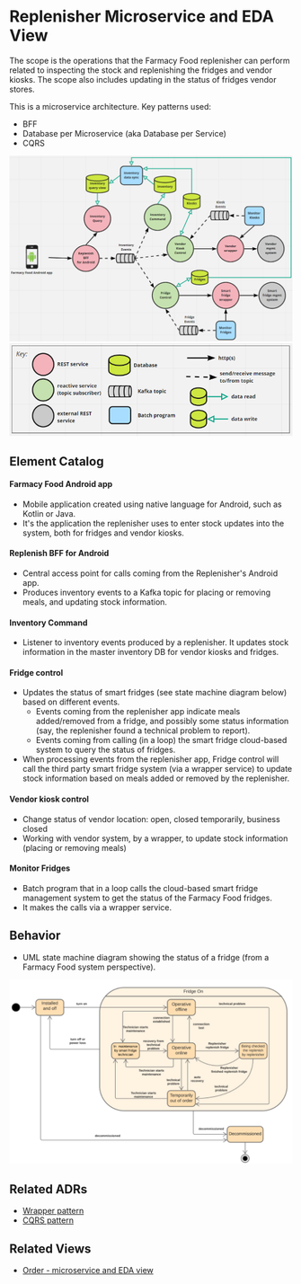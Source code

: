# Replenisher Microservice and EDA View 
The scope is the operations that the Farmacy Food replenisher can perform related to inspecting the stock and replenishing 
the fridges and vendor kiosks. The scope also includes updating in the status of fridges vendor stores. 

This is a microservice architecture. Key patterns used:
- BFF
- Database per Microservice (aka Database per Service)
- CQRS 

![Replenisher microservice and eda view](../images/replenish-microservice-eda-view-primary.png)
![Notation key](../images/notation-key-microservice-views.png)


## Element Catalog 

#### Farmacy Food Android app
- Mobile application created using native language for Android, such as Kotlin or Java.
- It's the application the replenisher uses to enter stock updates into the system, both for fridges and vendor kiosks.  

#### Replenish BFF for Android
- Central access point for calls coming from the Replenisher's Android app.
- Produces inventory events to a Kafka topic for placing or removing meals, and updating stock information.

#### Inventory Command
- Listener to inventory events produced by a replenisher. It updates stock information in the master inventory DB for vendor kiosks and fridges. 

#### Fridge control
- Updates the status of smart fridges (see state machine diagram below) based on different events. 
    - Events coming from the replenisher app indicate meals added/removed from a fridge, and possibly some status information (say, 
    the replenisher found a technical problem to report).
    - Events coming from calling (in a loop) the smart fridge cloud-based system to query the status of fridges.  
- When processing events from the replenisher app, Fridge control will call the third party smart fridge system 
(via a wrapper service) to update stock information based on meals added or removed by the replenisher. 

#### Vendor kiosk control
- Change status of vendor location: open, closed temporarily, business closed
- Working with vendor system, by a wrapper, to update stock information (placing or removing meals)

#### Monitor Fridges
- Batch program that in a loop calls the cloud-based smart fridge management system to get the status of the Farmacy
Food fridges. 
- It makes the calls via a wrapper service. 

## Behavior
- UML state machine diagram showing the status of a fridge (from a Farmacy Food system perspective).

![State machine of fridges](../images/replenish-microservices-eda-state-machine.png)
 
## Related ADRs 
- [Wrapper pattern](../ADRs/ADR003-wrapper-pattern.md)
- [CQRS pattern](../ADRs/ADR004-cqrs-pattern.md)

## Related Views
- [Order - microservice and EDA view](order-microservice-eda-view.md) 
